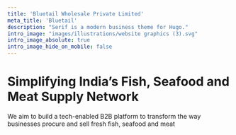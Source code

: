 ```yaml
---
title: 'Bluetail Wholesale Private Limited'
meta_title: 'Bluetail'
description: "Serif is a modern business theme for Hugo."
intro_image: "images/illustrations/website graphics (3).svg"
intro_image_absolute: true
intro_image_hide_on_mobile: false
---
```


# Simplifying India’s Fish, Seafood and Meat Supply Network

We aim to build a tech-enabled B2B platform to transform the way businesses procure and sell fresh fish, seafood and meat
